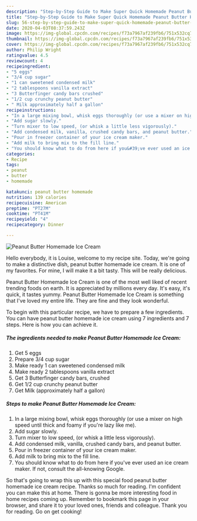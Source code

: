 ```yaml
---
description: "Step-by-Step Guide to Make Super Quick Homemade Peanut Butter Homemade Ice Cream"
title: "Step-by-Step Guide to Make Super Quick Homemade Peanut Butter Homemade Ice Cream"
slug: 56-step-by-step-guide-to-make-super-quick-homemade-peanut-butter-homemade-ice-cream
date: 2020-04-03T08:37:59.243Z
image: https://img-global.cpcdn.com/recipes/f73a7967af239fb6/751x532cq70/peanut-butter-homemade-ice-cream-recipe-main-photo.jpg
thumbnail: https://img-global.cpcdn.com/recipes/f73a7967af239fb6/751x532cq70/peanut-butter-homemade-ice-cream-recipe-main-photo.jpg
cover: https://img-global.cpcdn.com/recipes/f73a7967af239fb6/751x532cq70/peanut-butter-homemade-ice-cream-recipe-main-photo.jpg
author: Philip Wright
ratingvalue: 4.5
reviewcount: 4
recipeingredient:
- "5 eggs"
- "3/4 cup sugar"
- "1 can sweetened condensed milk"
- "2 tablespoons vanilla extract"
- "3 Butterfinger candy bars crushed"
- "1/2 cup crunchy peanut butter"
- " Milk approximately half a gallon"
recipeinstructions:
- "In a large mixing bowl, whisk eggs thoroughly (or use a mixer on high speed until thick and foamy if you&#39;re lazy like me)."
- "Add sugar slowly."
- "Turn mixer to low speed, (or whisk a little less vigorously)."
- "Add condensed milk, vanilla, crushed candy bars, and peanut butter."
- "Pour in freezer container of your ice cream maker."
- "Add milk to bring mix to the fill line."
- "You should know what to do from here if you&#39;ve ever used an ice cream maker. If not, consult the all-knowing Google."
categories:
- Recipe
tags:
- peanut
- butter
- homemade

katakunci: peanut butter homemade 
nutrition: 139 calories
recipecuisine: American
preptime: "PT27M"
cooktime: "PT41M"
recipeyield: "4"
recipecategory: Dinner

---
```



![Peanut Butter Homemade Ice Cream](https://img-global.cpcdn.com/recipes/f73a7967af239fb6/751x532cq70/peanut-butter-homemade-ice-cream-recipe-main-photo.jpg)

Hello everybody, it is Louise, welcome to my recipe site. Today, we're going to make a distinctive dish, peanut butter homemade ice cream. It is one of my favorites. For mine, I will make it a bit tasty. This will be really delicious.

Peanut Butter Homemade Ice Cream is one of the most well liked of recent trending foods on earth. It is appreciated by millions every day. It's easy, it's quick, it tastes yummy. Peanut Butter Homemade Ice Cream is something that I've loved my entire life. They are fine and they look wonderful.




To begin with this particular recipe, we have to prepare a few ingredients. You can have peanut butter homemade ice cream using 7 ingredients and 7 steps. Here is how you can achieve it.

##### The ingredients needed to make Peanut Butter Homemade Ice Cream:

1. Get 5 eggs
1. Prepare 3/4 cup sugar
1. Make ready 1 can sweetened condensed milk
1. Make ready 2 tablespoons vanilla extract
1. Get 3 Butterfinger candy bars, crushed
1. Get 1/2 cup crunchy peanut butter
1. Get  Milk (approximately half a gallon)




##### Steps to make Peanut Butter Homemade Ice Cream:

1. In a large mixing bowl, whisk eggs thoroughly (or use a mixer on high speed until thick and foamy if you&#39;re lazy like me).
1. Add sugar slowly.
1. Turn mixer to low speed, (or whisk a little less vigorously).
1. Add condensed milk, vanilla, crushed candy bars, and peanut butter.
1. Pour in freezer container of your ice cream maker.
1. Add milk to bring mix to the fill line.
1. You should know what to do from here if you&#39;ve ever used an ice cream maker. If not, consult the all-knowing Google.




So that's going to wrap this up with this special food peanut butter homemade ice cream recipe. Thanks so much for reading. I'm confident you can make this at home. There is gonna be more interesting food in home recipes coming up. Remember to bookmark this page in your browser, and share it to your loved ones, friends and colleague. Thank you for reading. Go on get cooking!
